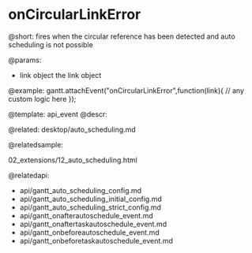 onCircularLinkError
=============

@short:
	fires when the circular reference has been detected and auto scheduling is not possible

@params:

- link 			object			the link object

@example:
gantt.attachEvent("onCircularLinkError",function(link){
	// any custom logic here
});

@template:	api_event
@descr:

@related:
desktop/auto_scheduling.md

@relatedsample:

02_extensions/12_auto_scheduling.html

@relatedapi:

- api/gantt_auto_scheduling_config.md
- api/gantt_auto_scheduling_initial_config.md
- api/gantt_auto_scheduling_strict_config.md
- api/gantt_onafterautoschedule_event.md
- api/gantt_onaftertaskautoschedule_event.md
- api/gantt_onbeforeautoschedule_event.md
- api/gantt_onbeforetaskautoschedule_event.md